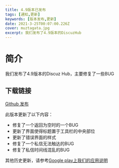 ```yaml
---
title: 4.9版本已发布
tags: [通知,更新]
keywords: [版本发布,更新]
date: 2021-3-25T00:07:00.226Z
cover: muztagata.jpg
excerpt: 我们发布了4.9版本的DiscuzHub
---
```


# 简介

我们发布了4.9版本的Discuz Hub，主要修复了一些BUG


## 下载链接

[Github 发布](https://github.com/kidozh/DiscuzHub/releases/download/v4.9/app-release.apk)



此版本更新了以下内容：

+ 修复了一个返回为空时的一个BUG
+ 更新了界面使得标题置于工具栏的中央部位
+ 更新了错误界面的样式
+ 修复了一个私信无法触达的BUG
+ 修复了私信时间线混乱的BUG



其他历史更新，请参考[Google play上我们的应用说明](https://play.google.com/store/apps/details?id=com.kidozh.discuzhub)
